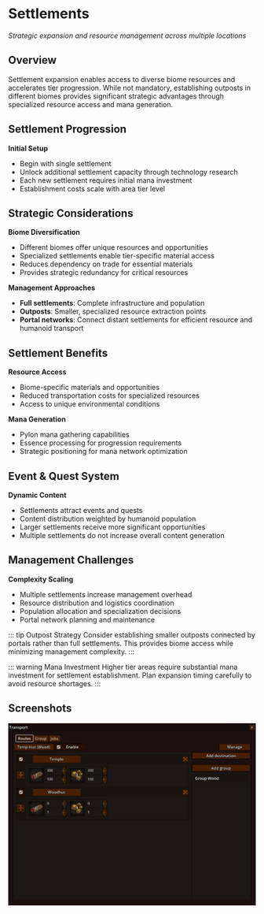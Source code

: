 # Settlements

*Strategic expansion and resource management across multiple locations*

## Overview

Settlement expansion enables access to diverse biome resources and accelerates tier 
progression. While not mandatory, establishing outposts in different biomes provides significant 
strategic advantages through specialized resource access and mana generation.

## Settlement Progression

**Initial Setup**
- Begin with single settlement
- Unlock additional settlement capacity through technology research
- Each new settlement requires initial mana investment
- Establishment costs scale with area tier level

## Strategic Considerations

**Biome Diversification**
- Different biomes offer unique resources and opportunities
- Specialized settlements enable tier-specific material access
- Reduces dependency on trade for essential materials
- Provides strategic redundancy for critical resources

**Management Approaches**
- **Full settlements**: Complete infrastructure and population
- **Outposts**: Smaller, specialized resource extraction points
- **Portal networks**: Connect distant settlements for efficient resource and humanoid transport

## Settlement Benefits

**Resource Access**
- Biome-specific materials and opportunities
- Reduced transportation costs for specialized resources
- Access to unique environmental conditions

**Mana Generation**
- Pylon mana gathering capabilities
- Essence processing for progression requirements
- Strategic positioning for mana network optimization

## Event & Quest System

**Dynamic Content**
- Settlements attract events and quests
- Content distribution weighted by humanoid population
- Larger settlements receive more significant opportunities
- Multiple settlements do not increase overall content generation

## Management Challenges

**Complexity Scaling**
- Multiple settlements increase management overhead
- Resource distribution and logistics coordination
- Population allocation and specialization decisions
- Portal network planning and maintenance

::: tip Outpost Strategy
Consider establishing smaller outposts connected by portals rather than full settlements. 
This provides biome access while minimizing management complexity.
:::

::: warning Mana Investment
Higher tier areas require substantial mana investment for settlement establishment.
Plan expansion timing carefully to avoid resource shortages.
:::


## Screenshots

![Transportation](/resources/menus/transportation.png)